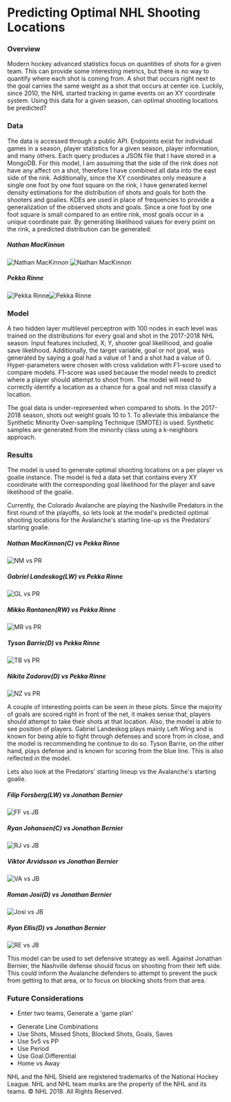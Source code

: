 # Predicting Optimal NHL Shooting Locations

### Overview
Modern hockey advanced statistics focus on quantities of shots for a given team.  This can provide some interesting metrics, but there is no way to quantify where each shot is coming from.  A shot that occurs right next to the goal carries the same weight as a shot that occurs at center ice.  Luckily, since 2010, the NHL started tracking in game events on an XY coordinate system.  Using this data for a given season, can optimal shooting locations be predicted?

### Data
The data is accessed through a public API.  Endpoints exist for individual games in a season, player statistics for a given season, player information, and many others.  Each query produces a JSON file that I have stored in a MongoDB.  For this model, I am assuming that the side of the rink does not have any affect on a shot, therefore I have combined all data into the east side of the rink.  Additionally, since the XY coordinates only measure a single one foot by one foot square on the rink, I have generated kernel density estimations for the distribution of shots and goals for both the shooters and goalies.  KDEs are used in place of frequencies to provide a generalization of the observed shots and goals.  Since a one foot by one foot square is small compared to an entire rink, most goals occur in a unique coordinate pair.  By generating likelihood values for every point on the rink, a predicted distribution can be generated.

##### Nathan MacKinnon
![Nathan MacKinnon](/figs/nm_shots.png) ![Nathan MacKinnon](/figs/nm_goals.png)

##### Pekka Rinne
![Pekka Rinne](/figs/pr_shots.png)![Pekka Rinne](/figs/pr_goals.png)

### Model  
A two hidden layer multilevel perceptron with 100 nodes in each level was trained on the distributions for every goal and shot in the 2017-2018 NHL season.  Input features included, X, Y, shooter goal likelihood, and goalie save likelihood.  Additionally, the target variable, goal or not goal, was generated by saying a goal had a value of 1 and a shot had a value of 0.  Hyper-parameters were chosen with cross validation with F1-score used to compare models.  F1-score was used because the model needs to predict where a player should attempt to shoot from.   The model will need to correctly identify a location as a chance for a goal and not miss classify a location.

The goal data is under-represented when compared to shots.  In the 2017-2018 season, shots out weight goals 10 to 1.  To alleviate this imbalance the Synthetic Minority Over-sampling Technique (SMOTE) is used.  Synthetic samples are generated from the minority class using a k-neighbors approach.

### Results
The model is used to generate optimal shooting locations on a per player vs goalie instance.  The model is fed a data set that contains every XY coordinate with the corresponding goal likelihood for the player and save likelihood of the goalie.

Currently, the Colorado Avalanche are playing the Nashville Predators in the first round of the playoffs, so lets look at the model's predicted optimal shooting locations for the Avalanche's starting line-up vs the Predators' starting goalie.

##### Nathan MacKinnon(C) vs Pekka Rinne  
![NM vs PR](/figs/nm_vs_pr.png)
##### Gabriel Landeskog(LW) vs Pekka Rinne
![GL vs PR](/figs/gl_vs_pr.png)
##### Mikko Rantanen(RW) vs Pekka Rinne
![MR vs PR](/figs/mr_vs_pr.png)
##### Tyson Barrie(D) vs Pekka Rinne
![TB vs PR](/figs/tb_vs_pr.png)
##### Nikita Zadorov(D) vs Pekka Rinne
![NZ vs PR](/figs/nz_vs_pr.png)

A couple of interesting points can be seen in these plots.  Since the majority of goals are scored right in front of the net, it makes sense that, players should attempt to take their shots at that location.  Also, the model is able to see position of players.  Gabriel Landeskog plays mainly Left Wing and is known for being able to fight through defenses and score from in close, and the model is recommending he continue to do so.  Tyson Barrie, on the other hand, plays defense and is known for scoring from the blue line.  This is also reflected in the model.

Lets also look at the Predators' starting lineup vs the Avalanche's starting goalie.
##### Filip Forsberg(LW) vs Jonathan Bernier
![FF vs JB](/figs/ff_vs_jb.png)
##### Ryan Johansen(C) vs Jonathan Bernier
![RJ vs JB](/figs/rj_vs_jb.png)
##### Viktor Arvidsson vs Jonathan Bernier
![VA vs JB](/figs/va_vs_jb.png)
##### Roman Josi(D) vs Jonathan Bernier
![Josi vs JB](/figs/josi_vs_jb.png)
##### Ryan Ellis(D) vs Jonathan Bernier
![RE vs JB](/figs/re_vs_jb.png)

This model can be used to set defensive strategy as well.  Against Jonathan Bernier, the Nashville defense should focus on shooting from their left side.  This could inform the Avalanche defenders to attempt to prevent the puck from getting to that area, or to focus on blocking shots from that area.

### Future Considerations
 * Enter two teams, Generate a 'game plan'
 - Generate Line Combinations
 - Use Shots, Missed Shots, Blocked Shots, Goals, Saves
 - Use 5v5 vs PP
 - Use Period
 - Use Goal Differential
 - Home vs Away


NHL and the NHL Shield are registered trademarks of the National Hockey League. NHL and NHL team marks are the property of the NHL and its teams. © NHL 2018. All Rights Reserved.
